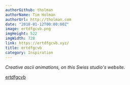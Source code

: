 ```yaml
---
authorGithub: tholman
authorName: Tim Holman
authorUrl: http://tholman.com
date: "2018-01-12T00:00:00Z"
image: ertdfgcvb.png
imgHeight: 522
imgWidth: 728
link: https://ertdfgcvb.xyz/
title: ertdfgcvb
category: Inspiration
---
```


_Creative ascii animations, on this Swiss studio's website._

[ertdfgcvb](https://ertdfgcvb.xyz/)
